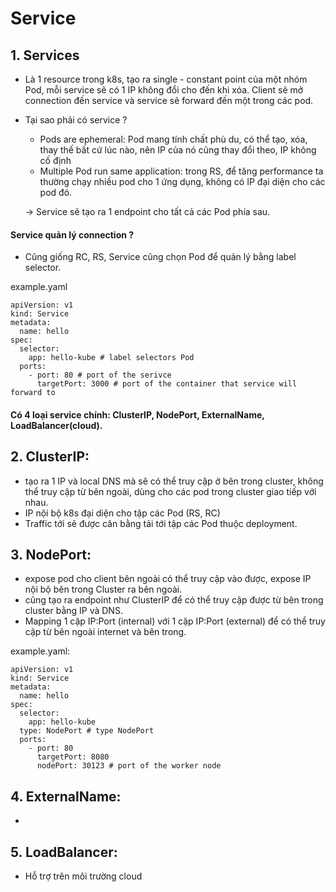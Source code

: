 # Service

## 1. Services
- Là 1 resource trong k8s, tạo ra single - constant point của một nhóm Pod, mỗi service sẽ có 1 IP không đổi cho đến khi xóa. Client sẽ mở connection đến service và service sẽ forward đến một trong các pod.
- Tại sao phải có service ? 
    - Pods are ephemeral: Pod mang tính chất phù du, có thể tạo, xóa, thay thế bất cứ lúc nào, nên IP của nó cũng thay đổi theo, IP không cố định
    - Multiple Pod run same application: trong RS, để tăng performance ta thường chạy nhiều pod cho 1 ứng dụng, không có IP đại diện cho các pod đó.

    -> Service sẽ tạo ra 1 endpoint cho tất cả các Pod phía sau.

#### Service quản lý connection ?
- Cũng giống RC, RS, Service cũng chọn Pod để quản lý bằng label selector.
 
example.yaml
```
apiVersion: v1
kind: Service
metadata:
  name: hello
spec:
  selector:
    app: hello-kube # label selectors Pod
  ports:
    - port: 80 # port of the serivce
      targetPort: 3000 # port of the container that service will forward to 
```

#### Có 4 loại service chính: ClusterIP, NodePort, ExternalName, LoadBalancer(cloud).


## 2. ClusterIP:
- tạo ra 1 IP và local DNS mà sẽ có thể truy cập ở bên trong cluster, không thể truy cập từ bên ngoài, dùng cho các pod trong cluster giao tiếp với nhau.
- IP nội bộ k8s đại diện cho tập các Pod (RS, RC)
- Traffic tới sẽ được cân bằng tải tới tập các Pod thuộc deployment.

## 3. NodePort:
- expose pod cho client bên ngoài có thể truy cập vào được, expose IP nội bộ bên trong Cluster ra bên ngoài.
- cũng tạo ra endpoint như ClusterIP để có thể truy cập được từ bên trong cluster bằng IP và DNS.
- Mapping 1 cặp IP:Port (internal) với 1 cặp IP:Port (external) để có thể truy cập từ bên ngoài internet và bên trong.

example.yaml:
```
apiVersion: v1
kind: Service
metadata:
  name: hello
spec:
  selector:
    app: hello-kube
  type: NodePort # type NodePort
  ports:
    - port: 80
      targetPort: 8080
      nodePort: 30123 # port of the worker node
```


## 4. ExternalName:
- 


## 5. LoadBalancer:
- Hỗ trợ trên môi trường cloud


